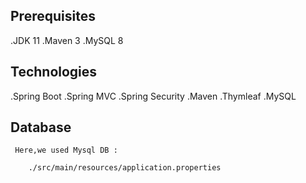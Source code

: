 **Prerequisites**
-------------------------------------------------------------------------------------------------

   .JDK 11
   .Maven 3
   .MySQL 8


**Technologies**
-------------------------------------------------------------------------------------------------

   .Spring Boot 
   .Spring MVC 
   .Spring Security
   .Maven
   .Thymleaf
   .MySQL


**Database**
-------------------------------------------------------------------------------------------------

     Here,we used Mysql DB :

        ./src/main/resources/application.properties
